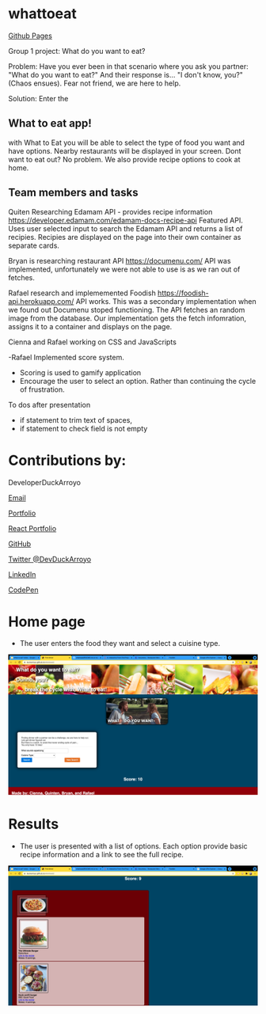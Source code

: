 # whattoeat

[Github Pages](https://duckarroyo.github.io/whattoeat)

Group 1 project: What do you want to eat?

Problem: Have you ever been in that scenario where you ask you partner:
"What do you want to eat?"
And their response is... "I don't know, you?"
(Chaos ensues).
Fear not friend, we are here to help.

Solution:
Enter the

## What to eat app!

with What to Eat you will be able to select the type of food you want and have options.
Nearby restaurants will be displayed in your screen.
Dont want to eat out? No problem. We also provide recipe options to cook at home.

## Team members and tasks

Quiten
Researching Edamam API - provides recipe information
https://developer.edamam.com/edamam-docs-recipe-api
Featured API.
Uses user selected input to search the Edamam API and returns a list of recipies.
Recipies are displayed on the page into their own container as separate cards.

Bryan is researching restaurant API
https://documenu.com/
API was implemented, unfortunately we were not able to use is as we ran out of fetches.

Rafael research and implememented Foodish
https://foodish-api.herokuapp.com/
API works. This was a secondary implementation when we found out Documenu stoped functioning.
The API fetches an random image from the database.
Our implementation gets the fetch infomration, assigns it to a container and displays on the page.

Cienna and Rafael working on CSS and JavaScripts

-Rafael
Implemented score system.

- Scoring is used to gamify application
- Encourage the user to select an option. Rather than continuing the cycle of frustration.

To dos after presentation

- if statement to trim text of spaces,
- if statement to check field is not empty

# Contributions by:

DeveloperDuckArroyo

[Email](mailto:DeveloperDuckArroyo@gmail.com)

[Portfolio](https://github.com/DuckArroyo/portfolio)

[React Portfolio](http://DuckArroyo.github.io/reactPortfolio)

[GitHub](https://github.com/DuckArroyo)

[Twitter @DevDuckArroyo](https://twitter.com/DevDuckArroyo)

[LinkedIn](https://www.linkedin.com/in/duckarroyo)

[CodePen](https://codepen.io/DeveloperDuckArroyo)

# Home page

- The user enters the food they want and select a cuisine type.

<img src="./images/Screen Shot 2021-09-23 at 7.03.51 PM.png">

# Results

- The user is presented with a list of options. Each option provide basic recipe information and a link to see the full recipe.

<img src="./images/Screen Shot 2021-09-23 at 7.04.25 PM.png">
